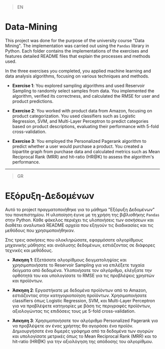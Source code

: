 >EN
# Data-Mining

Τhis project was done for the purpose of the university course "Data Mining". The implementation was carried out using the `Pandas` library in Python. Each folder contains the implementations of the exercises and features detailed README files that explain the processes and methods used.</br>

In the three exercises you completed, you applied machine learning and data analysis algorithms, focusing on various techniques and methods.

* **Exercise 1**: You explored sampling algorithms and used Reservoir Sampling to randomly select samples from data. You implemented the algorithm, verified its correctness, and calculated the RMSE for user and product predictions.

* **Exercise 2**: You worked with product data from Amazon, focusing on product categorization. You used classifiers such as Logistic Regression, SVM, and Multi-Layer Perceptron to predict categories based on product descriptions, evaluating their performance with 5-fold cross-validation.

* **Exercise 3**: You employed the Personalized Pagerank algorithm to predict whether a user would purchase a product. You created a bipartite graph from purchase data and calculated metrics such as Mean Reciprocal Rank (MRR) and hit-ratio (HR@K) to assess the algorithm's performance.

---
>GR
# Εξόρυξη-Δεδομένων

Αυτό το project πραγματοποιήθηκε για το μάθημα "Εξόρυξη Δεδομένων" του πανεπιστημίου. Η υλοποίηση έγινε με τη χρήση της βιβλιοθήκης `Pandas` στην Python. Κάθε φάκελος περιέχει τις υλοποιήσεις των ασκήσεων και διαθέτει αναλυτικά README αρχεία που εξηγούν τις διαδικασίες και τις μεθόδους που χρησιμοποιήθηκαν.

Στις τρεις ασκήσεις που ολοκληρώσατε, εφαρμόσατε αλγορίθμους μηχανικής μάθησης και ανάλυσης δεδομένων, εστιάζοντας σε διάφορες τεχνικές και μεθόδους.

* **Άσκηση 1**: Εξετάσατε αλγορίθμους δειγματοληψίας και χρησιμοποιήσατε το Reservoir Sampling για να επιλέξετε τυχαία δείγματα από δεδομένα. Υλοποιήσατε τον αλγόριθμο, ελέγξατε την ορθότητά του και υπολογίσατε το RMSE για τις προβλέψεις χρηστών και προϊόντων.

* **Άσκηση 2**: Εργαστήκατε με δεδομένα προϊόντων από το Amazon, εστιάζοντας στην κατηγοριοποίηση προϊόντων. Χρησιμοποιήσατε classifiers όπως Logistic Regression, SVM, και Multi-Layer Perceptron για να προβλέψετε κατηγορίες με βάση τις περιγραφές προϊόντων, αξιολογώντας τις επιδόσεις τους με 5-fold cross-validation.

* **Άσκηση 3**: Χρησιμοποιήσατε τον αλγόριθμο Personalized Pagerank για να προβλέψετε αν ένας χρήστης θα αγοράσει ένα προϊόν. Δημιουργήσατε ένα διμερές γράφημα από τα δεδομένα των αγορών και υπολογίσατε μετρικές όπως το Mean Reciprocal Rank (MRR) και το hit-ratio (HR@K) για την αξιολόγηση της απόδοσης του αλγορίθμου.
